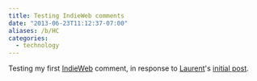 ```yaml
---
title: Testing IndieWeb comments
date: "2013-06-23T11:12:37-07:00"
aliases: /b/HC
categories:
  - technology
---
```


Testing my first [IndieWeb][] comment, in response to [Laurent][]'s <a
href="http://eschnou.com/entry/testing-indieweb-federation-with-waterpigscouk-aaronpareckicom-and--62-24908.html"
class="u-in-reply-to">initial post</a>.

[IndieWeb]: https://indieweb.org/
[Laurent]: http://eschnou.com/
